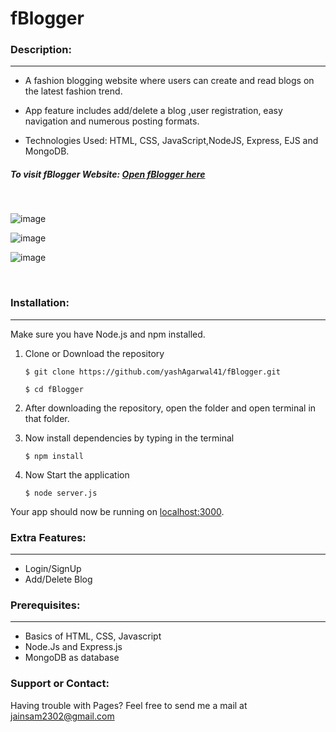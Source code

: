 # fBlogger


### Description:
* * *
- A fashion blogging website where users can create and read blogs on the latest fashion trend.

- App feature includes add/delete a blog ,user registration, easy navigation and numerous posting formats.

- Technologies Used: HTML, CSS, JavaScript,NodeJS, Express, EJS and MongoDB.

##### To visit fBlogger Website: [Open fBlogger here](https://blooming-temple-90892.herokuapp.com/login)

<br>

![image](https://user-images.githubusercontent.com/72182045/200571607-df82b3d6-8a73-411c-a1e1-c776ce4de901.png)

![image](https://user-images.githubusercontent.com/72182045/200572720-af2b5a4e-fc44-4183-a80a-3149d6cc8cdb.png)

![image](https://user-images.githubusercontent.com/72182045/200572081-02824fd6-c444-4bc9-b57f-318d3c7a602d.png)


<br>

### Installation:
***
Make sure you have Node.js and npm installed.

1. Clone or Download the repository

	`$ git clone https://github.com/yashAgarwal41/fBlogger.git`
  
    `$ cd fBlogger`
	
2. After downloading the repository, open the folder and open terminal in that folder.

3. Now install dependencies by typing in the terminal

	`$ npm install`
	
4. Now Start the application

	`$ node server.js`
	
Your app should now be running on [localhost:3000](http://localhost:3000/).

### Extra Features:
* * *
- Login/SignUp
- Add/Delete Blog

### Prerequisites:
* * *
- Basics of HTML, CSS, Javascript
- Node.Js and Express.js
- MongoDB as database

### Support or Contact:

Having trouble with Pages? Feel free to send me a mail at jainsam2302@gmail.com
